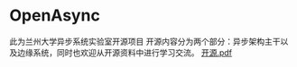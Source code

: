 # OpenAsync
此为兰州大学异步系统实验室开源项目
开源内容分为两个部分：异步架构主干以及边缘系统，同时也欢迎从开源资料中进行学习交流。
[开源.pdf](https://github.com/user-attachments/files/19831739/default.pdf)
